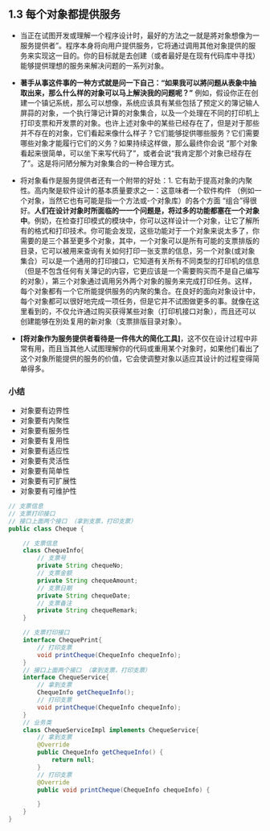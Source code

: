 ## 1.3 每个对象都提供服务


- 当正在试图开发或理解一个程序设计时，最好的方法之一就是將对象想像为一服务提供者”。程序本身将向用户提供服务，它将通过调用其他对象提供的服务来实现这一目的。你的目标就是去创建（或者最好是在现有代码库中寻找）能够提供理想的服务来解决问题的一系列对象。

- **著手从事这件事的一种方式就是问一下自己：“如果我可以將问题从表象中抽取出来，那么什么样的对象可以马上解決我的问题呢？”** 例如，假设你正在创建一个镇记系统，那么可以想像，系统应该具有某些包括了预定义的簿记输人屏蒜的对象，一个执行簿记计算的对象集合，以及一个处理在不同的打印机上打印支票和开发票的对象。也许上述对象中的某些已经存在了，但是对于那些并不存在的对象，它们看起来像什么样子？它们能够捉供哪些服务？它们需要哪些对象才能履行它们的义务？如果持续这样做，那么最终你会说 “那个对象看起来很简单，可以坐下来写代码了”，或者会说“我肯定那个对象已经存在了”。这是将问陋分解为对象集合的一种合理方式。

- 将对象看作是服务提供者还有一个附带的好处：1. 它有助于提高对象的内聚性。高内聚是软件设计的基本质量要求之一：这意味者一个软件构件 （例如一个对象，当然它也有可能是指一个方法或-个对象库）的各个方面 “组合”得很好。**人们在设计对象时所面临的一一个问题是，将过多的功能都塞在一个对象中**。例奶，在检查打印模式的模块中，你可以这样设计一个对象，让它了解所有的格式和打印技术。你可能会发现，这些功能对于一个对象来说太多了，你需要的是三个甚至更多个对象，其中，一个对象可以是所有可能的支票排版的目录，它可以被用来查询有关如何打印一张支票的信息，另一个对象(或对象集合）可以是一个通用的打印接口，它知道有关所有不同类型的打印机的信息（但是不包含任何有关簿记的内容，它更应该是一个需要购买而不是自己编写的对象），第三个对象通过调用另外两个对象的服务来完成打印任务。这样，每个对象都有一个它所能提供服务的内聚的集合。在良好的面向对象设计中，每个对象都可以很好地完成一项任务，但是它并不试图做更多的事。就像在这里看到的，不仅允许通过购买获得某些对象（打印机接口对象），而且还可以创建能够在別处复用的新对象（支票排版目录对象）。

- **[将对象作为服务提供者看待是一件伟大的简化工具]**，这不仅在设计过程中非常有用，而且当其他人试图理解你的代码或重用某个对象时，如果他们看出了这个对象所能提供的服务的价值，它会使调整对象以适应其设计的过程变得简单得多。




### 小结
- 对象要有边界性
- 对象要有内聚性
- 对象要有服务性
- 对象要有复用性
- 对象要有适应性
- 对象要有灵活性
- 对象要有简单性
- 对象要有可扩展性
- 对象要有可维护性

```java
// 支票信息
// 支票打印接口
// 接口上面两个接口 （拿到支票，打印支票）
public class Cheque {

    // 支票信息
    class ChequeInfo{
        // 支票号
        private String chequeNo;
        // 支票金额
        private String chequeAmount;
        // 支票日期
        private String chequeDate;
        // 支票备注
        private String chequeRemark;
    }

    // 支票打印接口
    interface ChequePrint{
        // 打印支票
        void printCheque(ChequeInfo chequeInfo);
    }
    // 接口上面两个接口 （拿到支票，打印支票）
    interface ChequeService{
        // 拿到支票
        ChequeInfo getChequeInfo();
        // 打印支票
        void printCheque(ChequeInfo chequeInfo);
    }
    // 业务类
    class ChequeServiceImpl implements ChequeService{
        // 拿到支票
        @Override
        public ChequeInfo getChequeInfo() {
            return null;
        }
        // 打印支票
        @Override
        public void printCheque(ChequeInfo chequeInfo) {

        }
    }
}
```